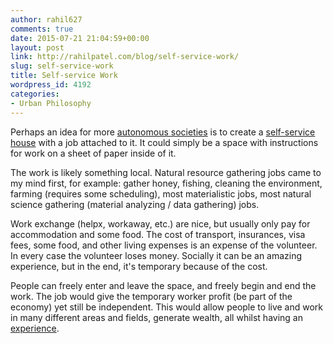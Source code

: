 ```yaml
---
author: rahil627
comments: true
date: 2015-07-21 21:04:59+00:00
layout: post
link: http://rahilpatel.com/blog/self-service-work/
slug: self-service-work
title: Self-service Work
wordpress_id: 4192
categories:
- Urban Philosophy
---
```


Perhaps an idea for more [autonomous societies](http://www.rahilpatel.com/blog/autonomy-of-taiwan) is to create a [self-service house](http://www.rahilpatel.com/blog/self-service-housing) with a job attached to it. It could simply be a space with instructions for work on a sheet of paper inside of it.

The work is likely something local. Natural resource gathering jobs came to my mind first, for example: gather honey, fishing, cleaning the environment, farming (requires some scheduling), most materialistic jobs, most natural science gathering (material analyzing / data gathering) jobs.

Work exchange (helpx, workaway, etc.) are nice, but usually only pay for accommodation and some food. The cost of transport, insurances, visa fees, some food, and other living expenses is an expense of the volunteer. In every case the volunteer loses money. Socially it can be an amazing experience, but in the end, it's temporary because of the cost.

People can freely enter and leave the space, and freely begin and end the work. The job would give the temporary worker profit (be part of the economy) yet still be independent. This would allow people to live and work in many different areas and fields, generate wealth, all whilst having an [experience](https://www.marxists.org/reference/subject/philosophy/works/us/an-experience.htm).
